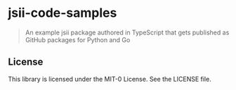 # jsii-code-samples 

> An example jsii package authored in TypeScript that gets published as GitHub packages for Python and Go

## License

This library is licensed under the MIT-0 License. See the LICENSE file.
